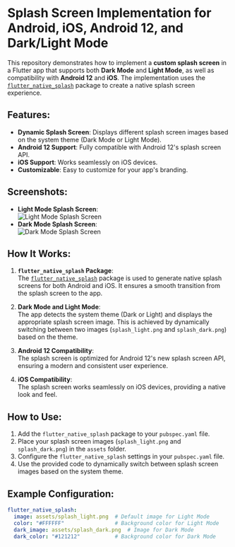 # Splash Screen Implementation for Android, iOS, Android 12, and Dark/Light Mode

This repository demonstrates how to implement a **custom splash screen** in a Flutter app that supports both **Dark Mode** and **Light Mode**, as well as compatibility with **Android 12** and **iOS**. The implementation uses the [`flutter_native_splash`](https://pub.dev/packages/flutter_native_splash) package to create a native splash screen experience.

## Features:
- **Dynamic Splash Screen**: Displays different splash screen images based on the system theme (Dark Mode or Light Mode).
- **Android 12 Support**: Fully compatible with Android 12's splash screen API.
- **iOS Support**: Works seamlessly on iOS devices.
- **Customizable**: Easy to customize for your app's branding.

## Screenshots:
- **Light Mode Splash Screen**:  
  ![Light Mode Splash Screen](screenshots/splash_light.png)  
- **Dark Mode Splash Screen**:  
  ![Dark Mode Splash Screen](screenshots/splash_dark.png)  

## How It Works:
1. **`flutter_native_splash` Package**:  
   The [`flutter_native_splash`](https://pub.dev/packages/flutter_native_splash) package is used to generate native splash screens for both Android and iOS. It ensures a smooth transition from the splash screen to the app.

2. **Dark Mode and Light Mode**:  
   The app detects the system theme (Dark or Light) and displays the appropriate splash screen image. This is achieved by dynamically switching between two images (`splash_light.png` and `splash_dark.png`) based on the theme.

3. **Android 12 Compatibility**:  
   The splash screen is optimized for Android 12's new splash screen API, ensuring a modern and consistent user experience.

4. **iOS Compatibility**:  
   The splash screen works seamlessly on iOS devices, providing a native look and feel.

## How to Use:
1. Add the `flutter_native_splash` package to your `pubspec.yaml` file.
2. Place your splash screen images (`splash_light.png` and `splash_dark.png`) in the `assets` folder.
3. Configure the `flutter_native_splash` settings in your `pubspec.yaml` file.
4. Use the provided code to dynamically switch between splash screen images based on the system theme.

## Example Configuration:
```yaml
flutter_native_splash:
  image: assets/splash_light.png  # Default image for Light Mode
  color: "#FFFFFF"                # Background color for Light Mode
  dark_image: assets/splash_dark.png  # Image for Dark Mode
  dark_color: "#121212"           # Background color for Dark Mode
